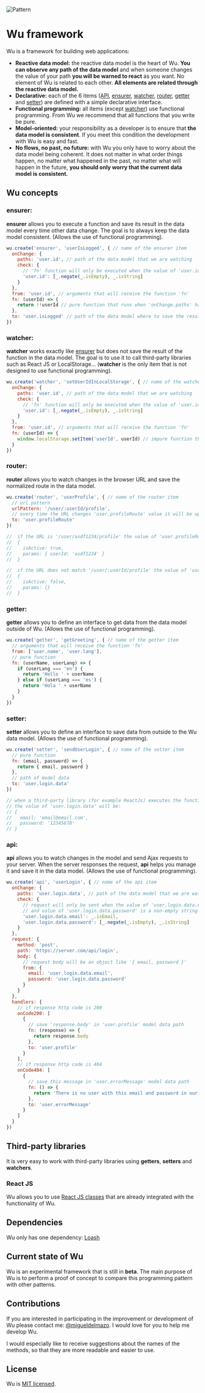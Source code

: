 ![Pattern](./docs/wu-framework.png)

# Wu framework

Wu is a framework for building web applications:

* **Reactive data model:** the reactive data model is the heart of Wu. **You can observe any path of the data model** and when someone changes the value of your path **you will be warned to react** as you want. No element of Wu is related to each other. **All elements are related through the reactive data model.**
* **Declarative:** each of the 6 items ([API](#api), [ensurer](#ensurer), [watcher](#watcher), [router](#router), [getter](#getter) and [setter](#setter)) are defined with a simple declarative interface.
* **Functional programming:** all items (except [watcher](#watcher)) use functional programming. From Wu we recommend that all functions that you write be pure.
* **Model-oriented:** your responsibility as a developer is to ensure that **the data model is consistent**. If you meet this condition the development with Wu is easy and fast.
* **No flows, no past, no future:** with Wu you only have to worry about the data model being coherent. It does not matter in what order things happen, no matter what happened in the past, no matter what will happen in the future, **you should only worry that the current data model is consistent.**

## Wu concepts

### ensurer:
**ensurer** allows you to execute a function and save its result in the data model every time other data change. The goal is to always keep the data model consistent.
(Allows the use of functional programming).

```javascript
wu.create('ensurer', 'userIsLogged', { // name of the ensurer item
  onChange: {
    paths: 'user.id', // path of the data model that we are watching
    check: {
      // 'fn' function will only be executed when the value of 'user.id' is a non-empty string
      'user.id': [_.negate(_.isEmpty), _.isString]
    }
  },
  from: 'user.id', // arguments that will receive the function 'fn'
  fn: (userId) => {
    return !!userId // pure function that runs when 'onChange.paths' has changed
  },
  to: 'user.isLogged' // path of the data model where to save the result of 'fn'
})
```

### watcher:
**watcher** works exactly like [ensurer](#ensurer) but does not save the result of the function in the data model. The goal is to use it to call third-party libraries such as React JS or LocalStorage...
(**watcher** is the only item that is not designed to use functional programming).

```javascript
wu.create('watcher', 'setUserIdInLocalStorage', { // name of the watcher item
  onChange: {
    paths: 'user.id', // path of the data model that we are watching
    check: {
      // 'fn' function will only be executed when the value of 'user.id' is a non-empty string
      'user.id': [_.negate(_.isEmpty), _.isString]
    }
  },
  from: 'user.id', // arguments that will receive the function 'fn'
  fn: (userId) => {
    window.localStorage.setItem('userId', userId) // impure function that runs when 'onChange.paths' has changed
  }
})
```

### router:
**router** allows you to watch changes in the browser URL and save the normalized route in the data model.

```javascript
wu.create('router', 'userProfile', { // name of the router item
  // url pattern
  urlPattern: '/user/:userId/profile',
  // every time the URL changes 'user.profileRoute' value it will be updated
  to: 'user.profileRoute'
})

//  if the URL is '/user/asdf1234/profile' the value of 'user.profileRoute' will be:
//  {
//    isActive: true,
//    params: { userId: 'asdf1234' }
//  }

//  if the URL does not match '/user/:userId/profile' the value of 'user.profileRoute' will be:
//  {
//    isActive: false,
//    params: {}
//  }
```

### getter:
**getter** allows you to define an interface to get data from the data model outside of Wu. (Allows the use of functional programming).

```javascript
wu.create('getter', 'getGreeting', { // name of the getter item
  // arguments that will receive the function 'fn'
  from: ['user.name', 'user.lang'],
  // pure function
  fn: (userName, userLang) => {
    if (userLang === 'en') {
      return 'Hello ' + userName
    } else if (userLang === 'es') {
      return 'Hola ' + userName
    }
  }
})
```

### setter:
**setter** allows you to define an interface to save data from outside to the Wu data model. (Allows the use of functional programming).

```javascript
wu.create('setter', 'sendUserLogin', { // name of the setter item
  // pure function
  fn: (email, password) => {
    return { email, password }
  },
  // path of model data
  to: 'user.login.data'
})

// when a third-party library (for example ReactJs) executes the function sendUserLogin('email@email.com', '12345678')
// the value of 'user.login.data' will be:
// {
//   email: 'email@email.com',
//   password: '12345678'
// }
```

### api:
**api** allows you to watch changes in the model and send Ajax requests to your server. When the server responses the request, **api** helps you manage it and save it in the data model. (Allows the use of functional programming).

```javascript
wu.create('api', 'userLogin', { // name of the api item
  onChange: {
    paths: 'user.login.data', // path of the data model that we are watching
    check: {
      // request will only be sent when the value of 'user.login.data.email' is an email
      // and value of 'user.login.data.password' is a non-empty string
      'user.login.data.email': _.isEmail,
      'user.login.data.password': [_.negate(_.isEmpty), _.isString]
    }
  },
  request: {
    method: 'post',
    path: 'https://server.com/api/login',
    body: {
      // request body will be an object like '{ email, password }'
      from: {
        email: 'user.login.data.email',
        password: 'user.login.data.password'
      }
    }
  },
  handlers: {
    // if response http code is 200
    onCode200: [
      {
        // save 'response.body' in 'user.profile' model data path
        fn: (response) => {
          return response.body
        },
        to: 'user.profile'
      }
    ],
    // if response http code is 404
    onCode404: [
      {
        // save this message in 'user.errorMessage' model data path
        fn: () => {
          return 'There is no user with this email and password in our database. Try other credentials please.'
        },
        to: 'user.errorMessage'
      }
    ]
  }
})
```

## Third-party libraries

It is very easy to work with third-party libraries using **getters**, **setters** and **watchers**.

### React JS

Wu allows you to use [React JS classes](https://reactjs.org) that are already integrated with the functionality of Wu.

## Dependencies

Wu only has one dependency: [Loash](https://lodash.com)

## Current state of Wu

Wu is an experimental framework that is still in **beta**. The main purpose of Wu is to perform a proof of concept to compare this programming pattern with other patterns.

## Contributions

If you are interested in participating in the improvement or development of Wu please contact me: [@migueldelmazo](https://twitter.com/migueldelmazo). I would love for you to help me develop Wu.

I would especially like to receive suggestions about the names of the methods, so that they are more readable and easier to use.

## License

Wu is [MIT licensed](./docs/LICENSE.txt).
